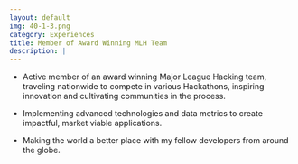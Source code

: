 ```yaml
---
layout: default
img: 40-1-3.png
category: Experiences
title: Member of Award Winning MLH Team
description: |
---
```


- Active member of an award winning Major League Hacking team, traveling nationwide to compete in various Hackathons, inspiring innovation and cultivating communities in the process.

- Implementing advanced technologies and data metrics to create impactful, market viable applications.

- Making the world a better place with my fellow developers from around the globe.

